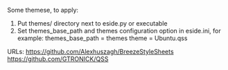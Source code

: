 Some themese, to apply:
1. Put themes/ directory next to eside.py or executable
2. Set themes_base_path and themes configuration option in eside.ini, for example:
themes_base_path = themes
theme = Ubuntu.qss

URLs:
https://github.com/Alexhuszagh/BreezeStyleSheets
https://github.com/GTRONICK/QSS


